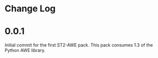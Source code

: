 # Change Log

# 0.0.1
Initial commit for the first ST2-AWE pack.
This pack consumes 1.3 of the Python AWE library.



